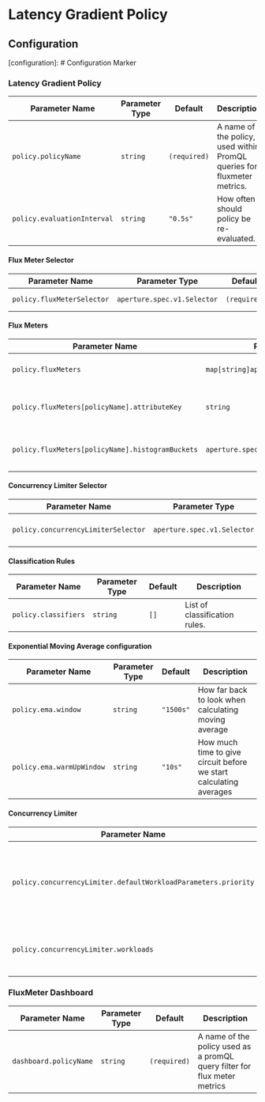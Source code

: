 # Latency Gradient Policy

## Configuration

[configuration]: # Configuration Marker

### Latency Gradient Policy

| Parameter Name              | Parameter Type | Default      | Description                                                             |
| --------------------------- | -------------- | ------------ | ----------------------------------------------------------------------- |
| `policy.policyName`         | `string`       | `(required)` | A name of the policy, used within PromQL queries for fluxmeter metrics. |
| `policy.evaluationInterval` | `string`       | `"0.5s"`     | How often should policy be re-evaluated.                                |

#### Flux Meter Selector

| Parameter Name             | Parameter Type              | Default      | Description          |
| -------------------------- | --------------------------- | ------------ | -------------------- |
| `policy.fluxMeterSelector` | `aperture.spec.v1.Selector` | `(required)` | Flux Meter selector. |

#### Flux Meters

| Parameter Name                                   | Parameter Type                            | Default      | Description                                 |
| ------------------------------------------------ | ----------------------------------------- | ------------ | ------------------------------------------- |
| `policy.fluxMeters`                              | `map[string]aperture.spec.v1.FluxMeter`   | `{}`         | Mappings of fluxMeterName to fluxMeter.     |
| `policy.fluxMeters[policyName].attributeKey`     | `string`                                  | `(required)` | Key of the attribute in access log or span. |
| `policy.fluxMeters[policyName].histogramBuckets` | `aperture.spec.v1.FluxMeterStaticBuckets` | `(required)` | Flux Meter static histogram buckets.        |

#### Concurrency Limiter Selector

| Parameter Name                      | Parameter Type              | Default      | Description                   |
| ----------------------------------- | --------------------------- | ------------ | ----------------------------- |
| `policy.concurrencyLimiterSelector` | `aperture.spec.v1.Selector` | `(required)` | Concurrency Limiter selector. |

#### Classification Rules

| Parameter Name       | Parameter Type | Default | Description                   |
| -------------------- | -------------- | ------- | ----------------------------- |
| `policy.classifiers` | `string`       | `[]`    | List of classification rules. |

#### Exponential Moving Average configuration

| Parameter Name            | Parameter Type | Default   | Description                                                        |
| ------------------------- | -------------- | --------- | ------------------------------------------------------------------ |
| `policy.ema.window`       | `string`       | `"1500s"` | How far back to look when calculating moving average               |
| `policy.ema.warmUpWindow` | `string`       | `"10s"`   | How much time to give circuit before we start calculating averages |

#### Concurrency Limiter

| Parameter Name                                                 | Parameter Type                         | Default | Description                                                                |
| -------------------------------------------------------------- | -------------------------------------- | ------- | -------------------------------------------------------------------------- |
| `policy.concurrencyLimiter.defaultWorkloadParameters.priority` | `int`                                  | `20`    | Workload parameters to use in case none of the configured workloads match. |
| `policy.concurrencyLimiter.workloads`                          | `[]aperture.spec.v1.SchedulerWorkload` | `[]`    | A list of additional workloads for the scheduler                           |

### FluxMeter Dashboard

| Parameter Name         | Parameter Type | Default      | Description                                                               |
| ---------------------- | -------------- | ------------ | ------------------------------------------------------------------------- |
| `dashboard.policyName` | `string`       | `(required)` | A name of the policy used as a promQL query filter for flux meter metrics |
